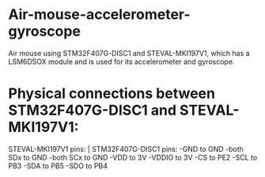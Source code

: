 # Air-mouse-accelerometer-gyroscope
Air mouse using STM32F407G-DISC1 and STEVAL-MKI197V1, which has a LSM6DSOX module and is used for its accelerometer and gyroscope.

# Physical connections between STM32F407G-DISC1 and STEVAL-MKI197V1:

STEVAL-MKI197V1 pins:      |       STM32F407G-DISC1 pins:
 -GND                      to       GND
 -both SDx                 to       GND
 -both SCx                 to       GND
 -VDD                      to       3V
 -VDDIO                    to       3V
 -CS                       to       PE2
 -SCL                      to       PB3
 -SDA                      to       PB5
 -SDO                      to       PB4
 
